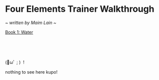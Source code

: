# Four Elements Trainer Walkthrough
*\~ written by Maim Lain \~*

[Book 1: Water](https://github.com/maim-lain/fourelements/blob/master/book-1/home.md)  

<br>
<br>
<br>

(ﾟωﾟ ; ) &nbsp;!

nothing to see here kupo!
